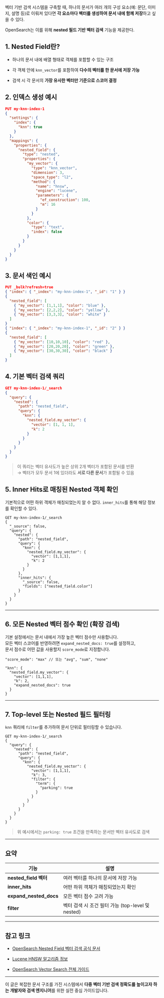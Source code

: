 벡터 기반 검색 시스템을 구축할 때, 하나의 문서가 여러 개의 구성 요소(예: 문단, 이미지, 설명 등)로 이뤄져 있다면 **각 요소마다 벡터를 생성하여 문서 내에 함께 저장**하고 싶을 수 있다.

OpenSearch는 이를 위해 **nested 필드 기반 벡터 검색** 기능을 제공한다.

## 1. Nested Field란?

- 하나의 문서 내에 배열 형태로 객체를 포함할 수 있는 구조
    
- 각 객체 안에 `knn_vector`를 포함하여 **다수의 벡터를 한 문서에 저장 가능**
    
- 검색 시 각 문서의 **가장 유사한 벡터만 기준으로 스코어 결정**

## 2. 인덱스 생성 예시

```json
PUT my-knn-index-1
{
  "settings": {
    "index": {
      "knn": true
    }
  },
  "mappings": {
    "properties": {
      "nested_field": {
        "type": "nested",
        "properties": {
          "my_vector": {
            "type": "knn_vector",
            "dimension": 3,
            "space_type": "l2",
            "method": {
              "name": "hnsw",
              "engine": "lucene",
              "parameters": {
                "ef_construction": 100,
                "m": 16
              }
            }
          },
          "color": {
            "type": "text",
            "index": false
          }
        }
      }
    }
  }
}
```


## 3. 문서 색인 예시

```json
PUT _bulk?refresh=true
{ "index": { "_index": "my-knn-index-1", "_id": "1" } }
{
  "nested_field": [
    { "my_vector": [1,1,1], "color": "blue" },
    { "my_vector": [2,2,2], "color": "yellow" },
    { "my_vector": [3,3,3], "color": "white" }
  ]
}
{ "index": { "_index": "my-knn-index-1", "_id": "2" } }
{
  "nested_field": [
    { "my_vector": [10,10,10], "color": "red" },
    { "my_vector": [20,20,20], "color": "green" },
    { "my_vector": [30,30,30], "color": "black" }
  ]
}
```


## 4. 기본 벡터 검색 쿼리

```json
GET my-knn-index-1/_search
{
  "query": {
    "nested": {
      "path": "nested_field",
      "query": {
        "knn": {
          "nested_field.my_vector": {
            "vector": [1, 1, 1],
            "k": 2
          }
        }
      }
    }
  }
}
```

> 이 쿼리는 벡터 유사도가 높은 상위 2개 벡터가 포함된 문서를 반환  
> → 벡터가 모두 문서 1에 있더라도 **서로 다른 문서**가 포함될 수 있음


## 5. Inner Hits로 매칭된 Nested 객체 확인

기본적으로 어떤 하위 객체가 매칭되었는지 알 수 없다.
`inner_hits`를 통해 해당 정보를 확인할 수 있다.

```http
GET my-knn-index-1/_search
{
  "_source": false,
  "query": {
    "nested": {
      "path": "nested_field",
      "query": {
        "knn": {
          "nested_field.my_vector": {
            "vector": [1,1,1],
            "k": 2
          }
        }
      },
      "inner_hits": {
        "_source": false,
        "fields": ["nested_field.color"]
      }
    }
  }
}
```

---

## 6. 모든 Nested 벡터 점수 확인 (확장 검색)

기본 설정에서는 문서 내에서 가장 높은 벡터 점수만 사용합니다.  
모든 벡터 스코어를 반영하려면 `expand_nested_docs: true`를 설정하고,  
문서 점수로 어떤 값을 사용할지 `score_mode`로 지정합니다.

```http
"score_mode": "max" // 또는 "avg", "sum", "none"
```

```http
"knn": {
  "nested_field.my_vector": {
    "vector": [1,1,1],
    "k": 2,
    "expand_nested_docs": true
  }
}
```

---

## 7. Top-level 또는 Nested 필드 필터링

`knn` 쿼리에 `filter`를 추가하여 문서 단위로 필터링할 수 있습니다.

```http
GET my-knn-index-1/_search
{
  "query": {
    "nested": {
      "path": "nested_field",
      "query": {
        "knn": {
          "nested_field.my_vector": {
            "vector": [1,1,1],
            "k": 3,
            "filter": {
              "term": {
                "parking": true
              }
            }
          }
        }
      }
    }
  }
}
```

> 위 예시에서는 `parking: true` 조건을 만족하는 문서만 벡터 유사도로 검색

---

## 요약

|기능|설명|
|---|---|
|**nested_field 벡터**|여러 벡터를 하나의 문서에 저장 가능|
|**inner_hits**|어떤 하위 객체가 매칭되었는지 확인|
|**expand_nested_docs**|모든 벡터 점수 고려 가능|
|**filter**|벡터 검색 시 조건 필터 가능 (top-level 및 nested)|

---

## 참고 링크

- [OpenSearch Nested Field 벡터 검색 공식 문서](https://opensearch.org/docs/latest/search-plugins/knn/nested-knn/)
    
- [Lucene HNSW 알고리즘 정보](https://lucene.apache.org/core/)
    
- [OpenSearch Vector Search 전체 가이드](https://opensearch.org/docs/latest/vector-search/)
    

---

이 글은 복잡한 문서 구조를 가진 시스템에서 **다중 벡터 기반 검색 정확도를 높이고자 하는 개발자와 검색 엔지니어**를 위한 실전 중심 가이드입니다.